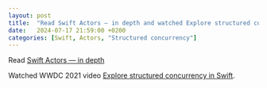 ```yaml
---
layout: post
title:  "Read Swift Actors — in depth and watched Explore structured concurrency in Swift"
date:   2024-07-17 21:59:00 +0200
categories: [Swift, Actors, "Structured concurrency"]
---
```

Read [Swift Actors — in depth](https://medium.com/@valentinjahanmanesh/swift-actors-in-depth-19c8b3dbd85a#:~:text=In%20Swift%2C%20an%20actor%20is,a%20printer%20in%20an%20office.)

Watched WWDC 2021 video [Explore structured concurrency in Swift](https://developer.apple.com/videos/play/wwdc2021/10134/).
